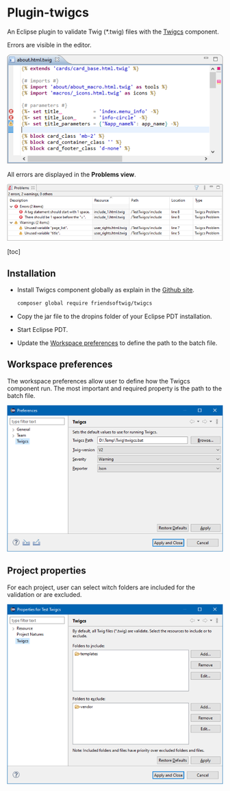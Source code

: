 # Plugin-twigcs
An Eclipse plugin to validate Twig (*.twig) files with the [Twigcs](https://github.com/friendsoftwig/twigcs) component.

Errors are visible in the editor.

![Alt Editor](docs/editor.png "Editor")

All errors are displayed in the **Problems view**.

![Alt Problems](docs/problems.png "Problems")



[toc]

## Installation

- Install Twigcs component globally as explain in the [Github site](https://github.com/friendsoftwig/twigcs). 

  ```bash
  composer global require friendsoftwig/twigcs
  ```

- Copy the jar file to the dropins folder of your Eclipse PDT installation.

- Start Eclipse PDT.

- Update the [Workspace preferences]() to define the path to the batch file.

## Workspace preferences

The workspace preferences allow user to define how the Twigcs component run. The most important and required property is the path to the batch file.

![Alt Workspace preferences](docs/preferences.png " Workspace preferences")


## Project properties

For each project, user can select witch folders are included for the validation or are excluded.

![Alt  Project properties](docs/properties.png " Project properties")
